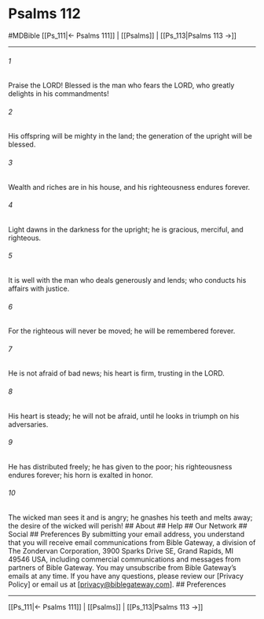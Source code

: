 # Psalms 112
#MDBible
[[Ps_111|← Psalms 111]] | [[Psalms]] | [[Ps_113|Psalms 113 →]]

***




###### 1 

Praise the LORD! Blessed is the man who fears the LORD, who greatly delights in his commandments! 



###### 2 

His offspring will be mighty in the land; the generation of the upright will be blessed. 



###### 3 

Wealth and riches are in his house, and his righteousness endures forever. 



###### 4 

Light dawns in the darkness for the upright; he is gracious, merciful, and righteous. 



###### 5 

It is well with the man who deals generously and lends; who conducts his affairs with justice. 



###### 6 

For the righteous will never be moved; he will be remembered forever. 



###### 7 

He is not afraid of bad news; his heart is firm, trusting in the LORD. 



###### 8 

His heart is steady; he will not be afraid, until he looks in triumph on his adversaries. 



###### 9 

He has distributed freely; he has given to the poor; his righteousness endures forever; his horn is exalted in honor. 



###### 10 

The wicked man sees it and is angry; he gnashes his teeth and melts away; the desire of the wicked will perish! ## About ## Help ## Our Network ## Social ## Preferences By submitting your email address, you understand that you will receive email communications from Bible Gateway, a division of The Zondervan Corporation, 3900 Sparks Drive SE, Grand Rapids, MI 49546 USA, including commercial communications and messages from partners of Bible Gateway. You may unsubscribe from Bible Gateway&rsquo;s emails at any time. If you have any questions, please review our [Privacy Policy] or email us at [privacy@biblegateway.com]. ## Preferences

***

[[Ps_111|← Psalms 111]] | [[Psalms]] | [[Ps_113|Psalms 113 →]]
